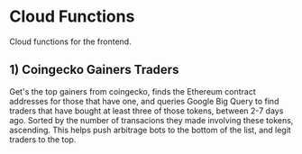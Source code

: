 # Cloud Functions

Cloud functions for the frontend.

## 1) Coingecko Gainers Traders

Get's the top gainers from coingecko, finds the Ethereum contract addresses for those that have one,
and queries Google Big Query to find traders that have bought at least three of those tokens,
between 2-7 days ago. Sorted by the number of transacions they made involving these tokens, ascending.
This helps push arbitrage bots to the bottom of the list, and legit traders to the top.
